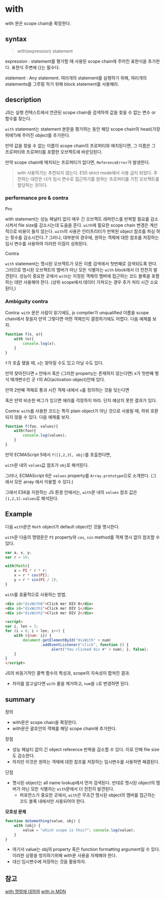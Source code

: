 # with

with 문은 scope chain을 확장한다.

## syntax

> with(expression)
>   statement

expression
: statement를 평가할 때 사용된 scope chain에 주어진 표현식을 추가한다. 표현식 주변에 {}는 필수다.

statement
: Any statement. 여러개의 statement를 실행하기 위해, 여러개의 statements를 그루핑 하기 위해 block statement를 사용해라.

## description

JS는 실행 컨텍스트에서 연관된 scope chain을 검색하여 값을 찾을 수 없는 변수 or 함수를 찾는다.

`with` statement는 statement 본문을 평가하는 동안 해당 scope chain의 head(가장 위에?)에 주어진 object를 추가한다.

만약 값을 찾을 수 없는 이름이 scope chain의 프로퍼티와 매치된다면, 그 이름은 그 프로퍼티와 프로퍼티를 포함한 오브젝트에 바운딩된다.

만약 scope chain에 매치되는 프로퍼티가 없다면, `ReferenceError`가 발생한다.

> with 사용하기는 추천되지 않는다. ES5 strict mode에서 사용 금지 되었다. 추천하는 대안은 너가 임시 변수로 접근하기를 원하는 프로퍼티를 가진 오브젝트를 할당하는 것이다.

### performance pro & contra

Pro

with statement는 성능 페널티 없이 매우 긴 오브젝트 레퍼런스를 반복할 필요를 감소시켜서 file size를 감소시는데 도움을 준다. `with`에 필요한 scope chain 변경은 계산적으로 비용이 들지 않는다. `with`의 사용은 인터프리터가 반복된 object 참조를 파싱 하는 횟수를 감소시킨다..? 그러나, 대부분의 경우에, 원하는 객체에 대한 참조를 저장하는 임시 변수를 사용하여 이러한 이점이 성취된다.

Contra

`with` statement는 명시된 오브젝트가 모든 이름 검색에서 첫번째로 검색되도록 한다. 그러므로 명시된 오브젝트의 멤버가 아닌 모든 식별자는 `with` block에서 더 천천히 발견된다. 성능이 중요한 곳에서 `with`는 지정된 객체의 멤버에 접근하는 코드 블록을 포함하는 데만 사용해야 한다. (상위 scope에서 데이터 가져오는 경우 추가 처리 시간 소요된다,)


### Ambiguity contra

Contra: `with` 문은 사람이 읽기에도, js compiler가 unqualified 이름을 scope chain에서 찾을지 만약 그렇다면 어떤 객체인지 결정하기에도 어렵다. 다음 예제를 보자.

```javascript
function f(x, o){
    with (o){
        console.log(x);
    }
}
```

`f`가 호출 됐을 때, `x`는 찾아질 수도 있고 아닐 수도 있다.

만약 찾아진다면 `o` 안에서 혹은 (그러한 property는 존재하지 않는다면) x가 첫번째 형식 매개변수인 곳 `f`의 AO(activation object)안에 있다.

만약 2번째 객체로 통과 시킨 객체 내에서 `x`를 정의하는 것을 잊는다면

혹은 만약 비슷한 버그가 있으면 에러를 걱정하지 마라. 단지 예상치 못한 결과가 있다.

Contra: `with`를 사용한 코드는 특히 plain object가 아닌 것으로 사용될 때, 하위 호환되지 않을 수 있다. 다음 예제를 보자.

```javascript
function f(foo, values){
	with(foo){
		console.log(values);
	}
}
```

만약 ECMAScript 5에서 `f([1,2,3], obj)`를 호출한다면,

`with`문 내의 `values`값 참조가 `obj`로 해석된다.

그러나, ECMAScript 6은 `values` property를 `Array.prototype`으로 소개한다. (그래서 모든 array 에서 이용할 수 있다.)

그래서 ES6을 지원하는 JS 환경 안에서는, `with`문 내의 `values` 참조 값은 `[1,2,3].values`로 해석된다.


## Example

다음 `with`문은 `Math` object가 default object인 것을 명시한다.

`with`문 다음의 명령문은 `PI` property와 `cos`, `sin` method를 객체 명시 없이 참조할 수 있다.

```javascript
var a, x, y;
var r = 10;

with(Math){
	a = PI * r * r;
	x = r * cos(PI);
	y = r * sin(PI / 2);
}
```

`with`를 효율적으로 사용하는 방법.

```html
<div id="divWith0">Click me! DIV 0</div>
<div id="divWith1">Click me! DIV 1</div>
<div id="divWith2">Click me! DIV 2</div>

<script>
var i, len = 3;
for (i = 0; i < len; i++) {
	with ({num: i}) {
		document.getElementById("divWith" + num)
				.addEventListener("click", function () {
					 alert("You clicked div #" + num); }, false);
	}
}
</script>
```

JS의 비동기적인 콜백 함수의 특성과, scope의 지속성이 합쳐진 결과.

- 차이를 알고싶다면 `with` 줄을 제거하고, `num`을 `i`로 변경하면 된다.


## summary

정의

- with문은 scope chain을 확장한다.
- with문은 괄호안의 객체를 해당 scope chain에 추가한다.

장점

- 성능 페널티 없이 긴 object reference 반복을 감소할 수 있다. 이로 인해 file size도 감소한다.
- 하지만 이것은 원하는 객체에 대한 참조를 저장하는 임시변수를 사용하면 해결된다.

단점

- 명시된 object는 all name lookup에서 먼저 검색된다. 반대로 명시된 object의 멤버가 아닌 모든 식별자는 `with`문에서 더 천천히 발견된다.
	- 퍼포먼스가 중요한 곳에서, `with`은 무조건 명시된 object의 멤버를 접근하는 코드 블록 내에서만 사용되어야 한다.

**모호성 문제**

```javascript
function doSomething(value, obj) {
	with (obj) {
		value = "which scope is this?"; console.log(value);
	}
}
```

- 여기서 value는 obj의 property 혹은 function formatting argument일 수 있다. 이러한 상황을 방지하기위해 with문 사용을 자제해야 한다.
- 대신 임시변수에 저장하는 것을 활용하자.

## 참고

[with 명령에 대하여](http://unikys.tistory.com/304)
[with in MDN](https://developer.mozilla.org/en-US/docs/Web/JavaScript/Reference/Statements/with)
